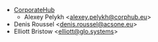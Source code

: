 - [CorporateHub](https://corporatehub.eu/)
  - Alexey Pelykh \<<alexey.pelykh@corphub.eu>\>
- Denis Roussel \<<denis.roussel@acsone.eu>\>
- Elliott Bristow \<<elliott@glo.systems>\>
